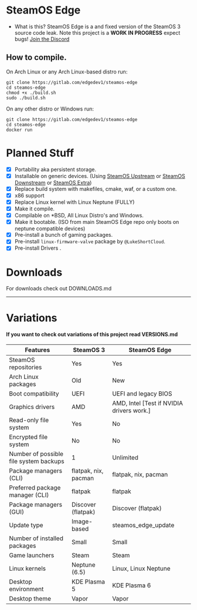 # SteamOS Edge
- What is this?
SteamOS Edge is a and fixed version of the SteamOS 3 source code leak. Note this project is a **WORK IN PROGRESS** expect bugs! [Join the Discord](https://discord.gg/ChDGTpvzZv)

## How to compile.
On Arch Linux or any Arch Linux-based distro run:
```
git clone https://gitlab.com/edgedev1/steamos-edge
cd steamos-edge
chmod +x ./build.sh
sudo ./build.sh
```
On any other distro or Windows run:
```
git clone https://gitlab.com/edgedev1/steamos-edge
cd steamos-edge
docker run
```

# Planned Stuff
- [X] Portability aka persistent storage.
- [X] Installable on generic devices. (Using [SteamOS Upstream](https://gitlab.com/edgedev1/steamos-upstream) or [SteamOS Downstream](https://gitlab.com/edgedev1/steamos-downstream) or [SteamOS Extra](https://gitlab.com/edgedev1/steamos-extra))
- [X] Replace build system with makefiles, cmake, waf, or a custom one.
- [X] x86 support 
- [X] Replace Linux kernel with Linux Neptune (FULLY)
- [X] Make it compile.
- [X] Compilable on *BSD, All Linux Distro's and Windows.
- [X] Make it bootable. (ISO from main SteamOS Edge repo only boots on neptune compatible devices)
- [x] Pre-install a bunch of gaming packages.
- [x] Pre-install `linux-firmware-valve` package by `@LukeShortCloud`.
- [X] Pre-install Drivers .

# Downloads
For downloads check out DOWNLOADS.md

---

# Variations
#### If you want to check out variations of this project read VERSIONS.md

| Features | SteamOS 3 | SteamOS Edge |
| --- | --- | --- |
| SteamOS repositories | Yes | Yes |
| Arch Linux packages | Old | New |
| Boot compatibility | UEFI | UEFI and legacy BIOS |
| Graphics drivers | AMD | AMD, Intel [Test if NVIDIA drivers work.] |
| Read-only file system | Yes | No |
| Encrypted file system | No | No |
| Number of possible file system backups | 1 | Unlimited |
| Package managers (CLI) | flatpak, nix, pacman | flatpak, nix, pacman  |
| Preferred package manager (CLI) | flatpak | flatpak |
| Package managers (GUI) | Discover (flatpak) | Discover (flatpak) |
| Update type | Image-based | steamos_edge_update |
| Number of installed packages | Small | Small |
| Game launchers | Steam | Steam |
| Linux kernels | Neptune (6.5) | Linux, Linux Neptune |
| Desktop environment | KDE Plasma 5 | KDE Plasma 6 |
| Desktop theme | Vapor | Vapor |